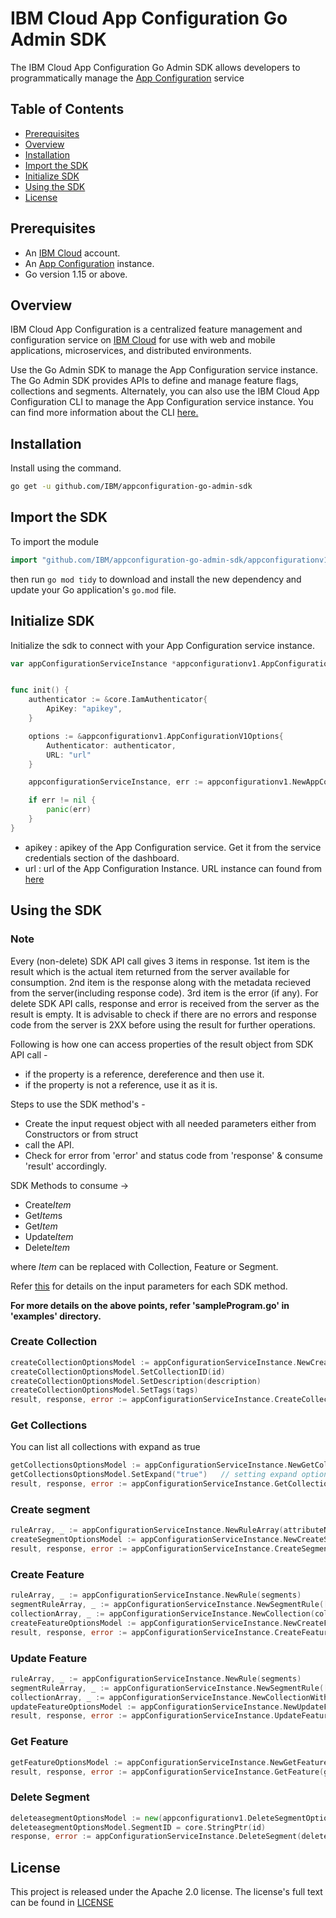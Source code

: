 # IBM Cloud App Configuration Go Admin SDK

The IBM Cloud App Configuration Go Admin SDK allows developers to programmatically manage the [App Configuration](https://cloud.ibm.com/apidocs/app-configuration) service

## Table of Contents

  - [Prerequisites](#prerequisites)
  - [Overview](#overview)
  - [Installation](#installation)
  - [Import the SDK](#import-the-sdk)
  - [Initialize SDK](#initialize-sdk)
  - [Using the SDK](#using-the-sdk)
  - [License](#license)


## Prerequisites

* An [IBM Cloud](https://cloud.ibm.com/registration) account.
* An [App Configuration](https://cloud.ibm.com/docs/app-configuration) instance.
* Go version 1.15 or above.

## Overview

IBM Cloud App Configuration is a centralized feature management and configuration service on [IBM Cloud](https://www.cloud.ibm.com) for use with web and mobile applications, microservices, and distributed environments.

Use the Go Admin SDK to manage the App Configuration service instance. The Go Admin SDK provides APIs to define and manage feature flags, collections and segments. Alternately, you can also use the IBM Cloud App Configuration CLI to manage the App Configuration service instance. You can find more information about the CLI [here.](https://cloud.ibm.com/docs/app-configuration?topic=app-configuration-cli-plugin-app-configuration-cli) 

## Installation

Install using the command.

```bash
go get -u github.com/IBM/appconfiguration-go-admin-sdk
```

## Import the SDK

To import the module 

```go	
import "github.com/IBM/appconfiguration-go-admin-sdk/appconfigurationv1"
```

then run `go mod tidy` to download and install the new dependency and update your Go application's
`go.mod` file.

## Initialize SDK
Initialize the sdk to connect with your App Configuration service instance.
```go
var appConfigurationServiceInstance *appconfigurationv1.AppConfigurationV1


func init() {
	authenticator := &core.IamAuthenticator{
		ApiKey: "apikey",
	}

	options := &appconfigurationv1.AppConfigurationV1Options{ 
		Authenticator: authenticator, 
  		URL: "url"
	}

	appconfigurationServiceInstance, err := appconfigurationv1.NewAppConfigurationV1(options)

	if err != nil {
		panic(err)
	}
}

```

- apikey : apikey of the App Configuration service. Get it from the service credentials section of the dashboard.
- url : url of the App Configuration Instance. URL instance can found from [here](https://cloud.ibm.com/apidocs/app-configuration#endpoint-url)

## Using the SDK

### Note 
Every (non-delete) SDK API call gives 3 items in response. 1st item is the result which is the actual item returned from the server available for consumption. 2nd item is the response along with the metadata recieved from the server(including response code). 3rd item is the error (if any). For delete SDK API calls, response and error is received from the server as the result is empty. It is advisable to check if there are no errors and response code from the server is 2XX before using the result for further operations.

Following is how one can access properties of the result object from SDK API call -
- if the property is a reference, dereference and then use it.
- if the property is not a reference, use it as it is.


Steps to use the SDK method's -
- Create the input request object with all needed parameters either from Constructors or from struct
- call the API.
- Check for error from 'error' and status code from 'response' & consume 'result' accordingly.

SDK Methods to consume ->
- Create*Item*
- Get*Item*s
- Get*Item*
- Update*Item*
- Delete*Item*

where *Item* can be replaced with Collection, Feature or Segment.

Refer [this](https://cloud.ibm.com/apidocs/app-configuration) for details on the input parameters for each SDK method.

**For more details on the above points, refer 'sampleProgram.go' in 'examples' directory.**
### Create Collection

```go
createCollectionOptionsModel := appConfigurationServiceInstance.NewCreateCollectionOptions(name)
createCollectionOptionsModel.SetCollectionID(id)
createCollectionOptionsModel.SetDescription(description)
createCollectionOptionsModel.SetTags(tags)
result, response, error := appConfigurationServiceInstance.CreateCollection(createCollectionOptionsModel)
```

### Get Collections 
You can list all collections with expand as true
```go
getCollectionsOptionsModel := appConfigurationServiceInstance.NewGetCollectionsOptions()
getCollectionsOptionsModel.SetExpand("true")   // setting expand option as "true"
result, response, error := appConfigurationServiceInstance.GetCollections(getCollectionsOptionsModel)
```

### Create segment

```go
ruleArray, _ := appConfigurationServiceInstance.NewRuleArray(attributeName, operator, values)
createSegmentOptionsModel := appConfigurationServiceInstance.NewCreateSegmentOptions(name, id, description, tags, []appconfigurationv1.RuleArray{*ruleArray})
result, response, error := appConfigurationServiceInstance.CreateSegment(createSegmentOptionsModel)
```

### Create Feature

```go
ruleArray, _ := appConfigurationServiceInstance.NewRule(segments)
segmentRuleArray, _ := appConfigurationServiceInstance.NewSegmentRule([]appconfigurationv1.Rule{*ruleArray}, value, order)
collectionArray, _ := appConfigurationServiceInstance.NewCollection(collectionId, enabledInCollection)
createFeatureOptionsModel := appConfigurationServiceInstance.NewCreateFeatureOptions(name, id, description, typeOfFeature, enabledValue, disabledValue, tags, []appconfigurationv1.SegmentRule{*segmentRuleArray}, []appconfigurationv1.Collection{*collectionArray})
result, response, error := appConfigurationServiceInstance.CreateFeature(createFeatureOptionsModel)
```

### Update Feature
```go
ruleArray, _ := appConfigurationServiceInstance.NewRule(segments)
segmentRuleArray, _ := appConfigurationServiceInstance.NewSegmentRule([]appconfigurationv1.Rule{*ruleArray}, value, order)
collectionArray, _ := appConfigurationServiceInstance.NewCollectionWithDeletedFlag(collectionName, enabledInCollection, deletedFlag)
updateFeatureOptionsModel := appConfigurationServiceInstance.NewUpdateFeatureOptions(id, name, description, typeOfFeature, enabledValue, disabledValue, tags, []appconfigurationv1.SegmentRule{*segmentRuleArray}, []appconfigurationv1.CollectionWithDeletedFlag{*collectionArray})
result, response, error := appConfigurationServiceInstance.UpdateFeature(updateFeatureOptionsModel)
```

### Get Feature 
```go
getFeatureOptionsModel := appConfigurationServiceInstance.NewGetFeatureOptions(featureId)
result, response, error := appConfigurationServiceInstance.GetFeature(getFeatureOptionsModel)
```

### Delete Segment
```go
deleteasegmentOptionsModel := new(appconfigurationv1.DeleteSegmentOptions)
deleteasegmentOptionsModel.SegmentID = core.StringPtr(id)
response, error := appConfigurationServiceInstance.DeleteSegment(deleteasegmentOptionsModel)
```

## License

This project is released under the Apache 2.0 license. The license's full text can be found in [LICENSE](/LICENSE)